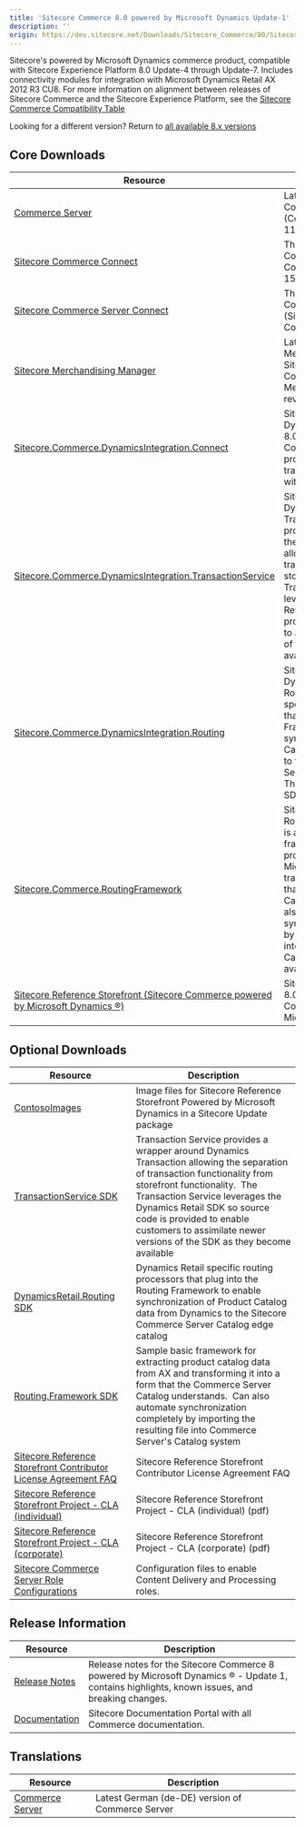 ```yaml
---
title: 'Sitecore Commerce 8.0 powered by Microsoft Dynamics Update-1'
description: ''
origin: https://dev.sitecore.net/Downloads/Sitecore_Commerce/80/Sitecore_Commerce_80_powered_by_Microsoft_Dynamics_Update1.aspx
---
```


Sitecore's powered by Microsoft Dynamics commerce product, compatible with Sitecore Experience Platform 8.0 Update-4 through Update-7. Includes connectivity modules for integration with Microsoft Dynamics Retail AX 2012 R3 CU8. For more information on alignment between releases of Sitecore Commerce and the Sitecore Experience Platform, see the [Sitecore Commerce Compatibility Table](https://kb.sitecore.net/articles/316437)

Looking for a different version? Return to [all available 8.x versions](/downloads/Sitecore_Commerce)

## Core Downloads

| Resource                                                                                                                                                                                                                                                                           | Description                                                                                                                                                                                                                                                                                                                                                                           |
| ---------------------------------------------------------------------------------------------------------------------------------------------------------------------------------------------------------------------------------------------------------------------------------- | ------------------------------------------------------------------------------------------------------------------------------------------------------------------------------------------------------------------------------------------------------------------------------------------------------------------------------------------------------------------------------------- |
| [Commerce Server](https://scdp.blob.core.windows.net/downloads/Sitecore%20Commerce/80/Sitecore%20Commerce%2080%20powered%20by%20Microsoft%20Dynamics%20Update1/Secure/CommerceServer-11.2.189.0.exe)                                                                               | Latest version of the Commerce Server Core (CommerceServer-11.2.189.0)                                                                                                                                                                                                                                                                                                                |
| [Sitecore Commerce Connect](https://scdp.blob.core.windows.net/downloads/Sitecore%20Commerce/80/Sitecore%20Commerce%2080%20powered%20by%20Microsoft%20Dynamics%20Update1/Secure/Sitecore%20Commerce%20Connect%208.0%20rev.%20150105.zip)                                           | The latest version of Sitecore Commerce Connect (Sitecore Commerce Connect 8.0 rev. 150105)                                                                                                                                                                                                                                                                                           |
| [Sitecore Commerce Server Connect](https://scdp.blob.core.windows.net/downloads/Sitecore%20Commerce/80/Sitecore%20Commerce%2080%20powered%20by%20Microsoft%20Dynamics%20Update1/Secure/Sitecore%20Commerce%20Server%20Connect%2080%20rev%20802250.update)                          | The latest version of Sitecore Commerce Server Connect (Sitecore Commerce Server Connect 8.0 rev. 8.0.225.0)                                                                                                                                                                                                                                                                          |
| [Sitecore Merchandising Manager](https://scdp.blob.core.windows.net/downloads/Sitecore%20Commerce/80/Sitecore%20Commerce%2080%20powered%20by%20Microsoft%20Dynamics%20Update1/Secure/Sitecore%20Merchandising%20Manager%2080%20rev%20802250.update)                                | Latest version of the Sitecore Merchandising Manager for Sitecore powered by Commerce Server (Sitecore Merchandising Manager 8.0 rev. 8.0.225.0)                                                                                                                                                                                                                                      |
| [Sitecore.Commerce.DynamicsIntegration.Connect](https://scdp.blob.core.windows.net/downloads/Sitecore%20Commerce/80/Sitecore%20Commerce%2080%20powered%20by%20Microsoft%20Dynamics%20Update1/Secure/SitecoreCommerceDynamicsIntegrationConnect801250.update)                       | Sitecore Commerce DynamicsIntegration Connect 8.0.125.0 is a set of Sitecore Commerce Connect processors that implement transactional connectivity with Dynamics AX for Retail.                                                                                                                                                                                                       |
| [Sitecore.Commerce.DynamicsIntegration.TransactionService](https://scdp.blob.core.windows.net/downloads/Sitecore%20Commerce/80/Sitecore%20Commerce%2080%20powered%20by%20Microsoft%20Dynamics%20Update1/Secure/SitecoreCommerceDynamicsIntegrationTransactionService801250.update) | Sitecore Commerce DynamicsIntegration TransactionService 8.0.125.0 provides a wrapper around the Dynamics Transaction allowing the separation of transaction functionality from storefront functionality.  The Transaction Service leverages the Dynamics Retail SDK so source code is provided to enable customers to assimilate newer versions of the SDK as they become available. |
| [Sitecore.Commerce.DynamicsIntegration.Routing](https://scdp.blob.core.windows.net/downloads/Sitecore%20Commerce/80/Sitecore%20Commerce%2080%20powered%20by%20Microsoft%20Dynamics%20Update1/Secure/SitecoreCommerceDynamicsIntegrationRouting801250.update)                       | Sitecore Commerce DynamicsIntegration Routing 8.0.125.0 a set of specific routing processors that plug into the Routing Framework to enable synchronization of Product Catalog data from Dynamics to the Sitecore Commerce Server Catalog edge catalog. This is also available as an SDK, below.                                                                                      |
| [Sitecore.Commerce.RoutingFramework](https://scdp.blob.core.windows.net/downloads/Sitecore%20Commerce/80/Sitecore%20Commerce%2080%20powered%20by%20Microsoft%20Dynamics%20Update1/Secure/SitecoreCommerceRoutingFramework801250.update)                                            | Sitecore Commerce RoutingFramework 8.0.125.0 is a sample basic framework for extracting product catalog data from Microsoft Dynamics and transforming it into a form that the Commerce Server Catalog understands.  Can also automate synchronization completely by importing the resulting file into Commerce Server's Catalog system. This is also available as an SDK, below.      |
| [Sitecore Reference Storefront (Sitecore Commerce powered by Microsoft Dynamics ®)](https://github.com/Sitecore/Reference-Storefront/releases)                                                                                                                                    | Sitecore Reference Storefront 8.0.130.0 (Sitecore Commerce powered by Microsoft Dynamics ®)                                                                                                                                                                                                                                                                                          |

## Optional Downloads

| Resource                                                                                                                                                                                                                                                                                                   | Description                                                                                                                                                                                                                                                                                                                       |
| ---------------------------------------------------------------------------------------------------------------------------------------------------------------------------------------------------------------------------------------------------------------------------------------------------------- | --------------------------------------------------------------------------------------------------------------------------------------------------------------------------------------------------------------------------------------------------------------------------------------------------------------------------------- |
| [ContosoImages](https://scdp.blob.core.windows.net/downloads/Sitecore%20Commerce/80/Sitecore%20Commerce%2080%20powered%20by%20Microsoft%20Dynamics%20Update1/Secure/ContosoImages2.update)                                                                                                                 | Image files for Sitecore Reference Storefront Powered by Microsoft Dynamics in a Sitecore Update package                                                                                                                                                                                                                          |
| [TransactionService SDK](https://scdp.blob.core.windows.net/downloads/Sitecore%20Commerce/80/Sitecore%20Commerce%2080%20powered%20by%20Microsoft%20Dynamics%20Update1/Secure/TransactionService801250.ZIP)                                                                                                 | Transaction Service provides a wrapper around Dynamics Transaction allowing the separation of transaction functionality from storefront functionality.  The Transaction Service leverages the Dynamics Retail SDK so source code is provided to enable customers to assimilate newer versions of the SDK as they become available |
| [DynamicsRetail.Routing SDK](https://scdp.blob.core.windows.net/downloads/Sitecore%20Commerce/80/Sitecore%20Commerce%2080%20powered%20by%20Microsoft%20Dynamics%20Update1/Secure/DynamicsRetailRouting801250.ZIP)                                                                                          | Dynamics Retail specific routing processors that plug into the Routing Framework to enable synchronization of Product Catalog data from Dynamics to the Sitecore Commerce Server Catalog edge catalog                                                                                                                             |
| [Routing.Framework SDK](https://scdp.blob.core.windows.net/downloads/Sitecore%20Commerce/80/Sitecore%20Commerce%2080%20powered%20by%20Microsoft%20Dynamics%20Update1/Secure/RoutingFrameworkSdk801250.ZIP)                                                                                                 | Sample basic framework for extracting product catalog data from AX and transforming it into a form that the Commerce Server Catalog understands.  Can also automate synchronization completely by importing the resulting file into Commerce Server's Catalog system                                                              |
| [Sitecore Reference Storefront Contributor License Agreement FAQ](https://scdp.blob.core.windows.net/downloads/Sitecore%20Commerce/80/Sitecore%20Commerce%2080%20powered%20by%20Microsoft%20Dynamics%20Update1/Non-secure/Sitecore%20Reference%20Storefront%20Contributor%20License%20Agreement%20FAQ.PDF) | Sitecore Reference Storefront Contributor License Agreement FAQ                                                                                                                                                                                                                                                                   |
| [Sitecore Reference Storefront Project - CLA (individual)](<https://scdp.blob.core.windows.net/downloads/Sitecore%20Commerce/80/Sitecore%20Commerce%2080%20powered%20by%20Microsoft%20Dynamics%20Update1/Non-secure/Sitecore%20Reference%20Storefront%20Project%20-%20CLA%20(individual).pdf>)             | Sitecore Reference Storefront Project - CLA (individual) (pdf)                                                                                                                                                                                                                                                                    |
| [Sitecore Reference Storefront Project - CLA (corporate)](<https://scdp.blob.core.windows.net/downloads/Sitecore%20Commerce/80/Sitecore%20Commerce%2080%20powered%20by%20Microsoft%20Dynamics%20Update1/Non-secure/Sitecore%20Reference%20Storefront%20Project%20-%20CLA%20(corporate).pdf>)               | Sitecore Reference Storefront Project - CLA (corporate) (pdf)                                                                                                                                                                                                                                                                     |
| [Sitecore Commerce Server Role Configurations](https://scdp.blob.core.windows.net/downloads/Sitecore%20Commerce/80/Sitecore%20Commerce%2080%20powered%20by%20Microsoft%20Dynamics%20Update1/Secure/CommerceServerRoleConfigurations.zip)                                                                   | Configuration files to enable Content Delivery and Processing roles. <br />                                                                                                                                                                                                                                                       |

## Release Information

| Resource                                                                  | Description                                                                                                                                     |
| ------------------------------------------------------------------------- | ----------------------------------------------------------------------------------------------------------------------------------------------- |
| [Release Notes](http://commercesdn.sitecore.net/SCpbmd80U1/Readme/en-us/) | Release notes for the Sitecore Commerce 8 powered by Microsoft Dynamics ® - Update 1, contains highlights, known issues, and breaking changes. |
| [Documentation](https://doc.sitecore.com/)                                | Sitecore Documentation Portal with all Commerce documentation.                                                                                  |

## Translations

| Resource                                                                                                                                                                                             | Description                                             |
| ---------------------------------------------------------------------------------------------------------------------------------------------------------------------------------------------------- | ------------------------------------------------------- |
| [Commerce Server](https://scdp.blob.core.windows.net/downloads/Sitecore%20Commerce/80/Sitecore%20Commerce%2080%20powered%20by%20Microsoft%20Dynamics%20Update1/Secure/CommerceServer-11.2.190.0.exe) | Latest German (de-DE) version of Commerce Server <br /> |
